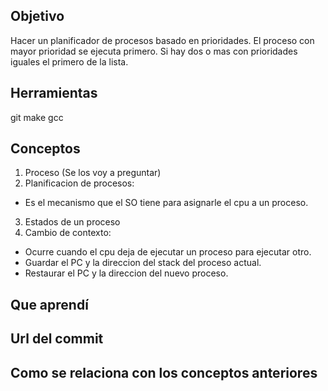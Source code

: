 ## Objetivo
Hacer un planificador de procesos basado en prioridades.
El proceso con mayor prioridad se ejecuta primero. 
Si hay dos o mas con prioridades iguales el primero de la lista.

## Herramientas
git
make
gcc

## Conceptos
1) Proceso (Se los voy a preguntar) 
2) Planificacion de procesos:
+ Es el mecanismo que el SO tiene para asignarle el cpu a un proceso.
3) Estados de un proceso
4) Cambio de contexto:
+ Ocurre cuando el cpu deja de ejecutar un proceso para ejecutar otro.
+ Guardar el PC y la direccion del stack del proceso actual.
+ Restaurar el PC y la direccion del nuevo proceso.

## Que aprendí

## Url del commit

## Como se relaciona con los conceptos anteriores
